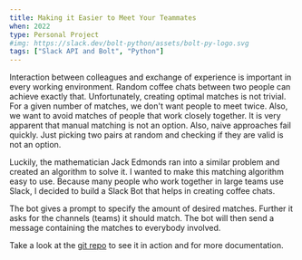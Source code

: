 ```yaml
---
title: Making it Easier to Meet Your Teammates 
when: 2022
type: Personal Project
#img: https://slack.dev/bolt-python/assets/bolt-py-logo.svg
tags: ["Slack API and Bolt", "Python"]
---
```


Interaction between colleagues and exchange of experience is important in every working environment. Random coffee chats between two people can achieve exactly that. Unfortunately, creating optimal matches is not trivial. For a given number of matches, we don't want people to meet twice. Also, we want to avoid matches of people that work closely together. It is very apparent that manual matching is not an option. Also, naive approaches fail quickly. Just picking two pairs at random and checking if they are valid is not an option.   

Luckily, the mathematician Jack Edmonds ran into a similar problem and created an algorithm to solve it. I wanted to make this matching algorithm easy to use. Because many people who work together in large teams use Slack, I decided to build a Slack Bot that helps in creating coffee chats. 

The bot gives a prompt to specify the amount of desired matches. Further it asks for the channels (teams) it should match. The bot will then send a message containing the matches to everybody involved.

Take a look at the [git repo](https://github.com/jasperanders/EdmondsCoffeeDate) to see it in action and for more documentation.